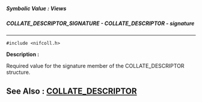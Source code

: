 ##### Symbolic Value : Views
##### COLLATE_DESCRIPTOR_SIGNATURE - COLLATE_DESCRIPTOR - signature
---
```
#include <nifcoll.h>
```
**Description :**

Required value for the signature member of the COLLATE_DESCRIPTOR structure.

**See Also :**
[COLLATE_DESCRIPTOR](/domino-c-api-docs/reference/Data/COLLATE_DESCRIPTOR)
---
